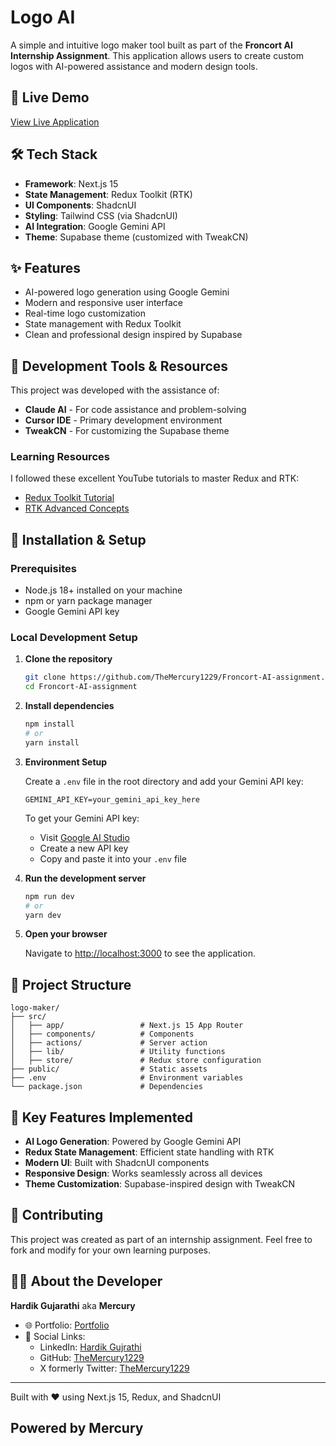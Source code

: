 # Logo AI

A simple and intuitive logo maker tool built as part of the **Froncort AI Internship Assignment**. This application allows users to create custom logos with AI-powered assistance and modern design tools.

## 🚀 Live Demo

[View Live Application](https://froncort-ai-assignment.vercel.app/)

## 🛠️ Tech Stack

- **Framework**: Next.js 15
- **State Management**: Redux Toolkit (RTK)
- **UI Components**: ShadcnUI
- **Styling**: Tailwind CSS (via ShadcnUI)
- **AI Integration**: Google Gemini API
- **Theme**: Supabase theme (customized with TweakCN)

## ✨ Features

- AI-powered logo generation using Google Gemini
- Modern and responsive user interface
- Real-time logo customization
- State management with Redux Toolkit
- Clean and professional design inspired by Supabase

## 🎯 Development Tools & Resources

This project was developed with the assistance of:
- **Claude AI** - For code assistance and problem-solving
- **Cursor IDE** - Primary development environment
- **TweakCN** - For customizing the Supabase theme

### Learning Resources

I followed these excellent YouTube tutorials to master Redux and RTK:
- [Redux Toolkit Tutorial](https://youtu.be/JeidRRc1-y4?si=OZzfIwBAbFO8gwHm)
- [RTK Advanced Concepts](https://youtu.be/fxT54eRIsc4?si=B7zVSK3aqbtLgnzj)

## 🔧 Installation & Setup

### Prerequisites

- Node.js 18+ installed on your machine
- npm or yarn package manager
- Google Gemini API key

### Local Development Setup

1. **Clone the repository**
   ```bash
   git clone https://github.com/TheMercury1229/Froncort-AI-assignment.git
   cd Froncort-AI-assignment
   ```

2. **Install dependencies**
   ```bash
   npm install
   # or
   yarn install
   ```

3. **Environment Setup**
   
   Create a `.env` file in the root directory and add your Gemini API key:
   ```env
   GEMINI_API_KEY=your_gemini_api_key_here
   ```

   To get your Gemini API key:
   - Visit [Google AI Studio](https://makersuite.google.com/app/apikey)
   - Create a new API key
   - Copy and paste it into your `.env` file

4. **Run the development server**
   ```bash
   npm run dev
   # or
   yarn dev
   ```

5. **Open your browser**
   
   Navigate to [http://localhost:3000](http://localhost:3000) to see the application.

## 📁 Project Structure

```
logo-maker/
├── src/
│   ├── app/                 # Next.js 15 App Router
│   ├── components/          # Components
│   ├── actions/             # Server action
│   ├── lib/                 # Utility functions
│   ├── store/               # Redux store configuration
├── public/                  # Static assets
├── .env                     # Environment variables
└── package.json             # Dependencies
```

## 🎨 Key Features Implemented

- **AI Logo Generation**: Powered by Google Gemini API
- **Redux State Management**: Efficient state handling with RTK
- **Modern UI**: Built with ShadcnUI components
- **Responsive Design**: Works seamlessly across all devices
- **Theme Customization**: Supabase-inspired design with TweakCN

## 🤝 Contributing

This project was created as part of an internship assignment. Feel free to fork and modify for your own learning purposes.

## 👨‍💻 About the Developer

**Hardik Gujarathi** aka **Mercury**

- 🌐 Portfolio: [Portfolio](https://hardik-gujarathidev.vercel.app/)
- 📱 Social Links: <!-- Add your social media links here -->
  - LinkedIn: [Hardik Gujrathi](https://www.linkedin.com/in/hardik-gujrathi-b7ba49294/)
  - GitHub: [TheMercury1229](https://github.com/TheMercury1229)
  - X formerly Twitter: [TheMercury1229](https://x.com/TheMercury1229)

---

Built with ❤️ using Next.js 15, Redux, and ShadcnUI 
## Powered by Mercury

